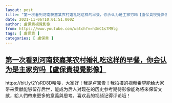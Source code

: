 ```yaml
---
layout: post
title: "第一次看到河南获嘉某农村婚礼吃这样的早餐，你会认为是主家穷吗【盧保貴視覺影像】"
date: 2021-11-06T10:01:51.000Z
author: 盧保貴視覺影像
from: https://www.youtube.com/watch?v=h3mC1s7M9lg
tags: [ 盧保貴 ]
categories: [ 盧保貴 ]
---
```

<!--1636192911000-->
[第一次看到河南获嘉某农村婚礼吃这样的早餐，你会认为是主家穷吗【盧保貴視覺影像】](https://www.youtube.com/watch?v=h3mC1s7M9lg)
------

<div>
https://bit.ly/2YsRD8D哈喽，大家好！我是卢宝贵！我拍摄的视频希望能给大家带来贡献能够留存后世，能成为后人对现在的历史参考期待影像能為將來保留文獻，給人們帶來更多的意義與思考。喜欢我的视频记得评论哦！
</div>
